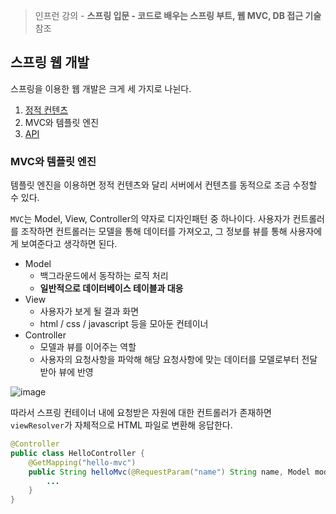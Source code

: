 > 인프런 강의 - **스프링 입문 - 코드로 배우는 스프링 부트, 웹 MVC, DB 접근 기술** 참조

## 스프링 웹 개발
스프링을 이용한 웹 개발은 크게 세 가지로 나뉜다.

1. [정적 컨텐츠](https://github.com/sangm1n/TIL/blob/main/Spring/20210103_static-contents.md)
2. MVC와 템플릿 엔진
3. [API](https://github.com/sangm1n/TIL/blob/main/Spring/20210103_api.md)

### MVC와 템플릿 엔진
템플릿 엔진을 이용하면 정적 컨텐츠와 달리 서버에서 컨텐츠를 동적으로 조금 수정할 수 있다.

`MVC`는 Model, View, Controller의 약자로 디자인패턴 중 하나이다. 사용자가 컨트롤러를 조작하면 컨트롤러는 모델을 통해 데이터를 가져오고, 그 정보를 뷰를 통해 사용자에게 보여준다고 생각하면 된다.

- Model
    - 백그라운드에서 동작하는 로직 처리
    - **일반적으로 데이터베이스 테이블과 대응**
- View
    - 사용자가 보게 될 결과 화면
    - html / css / javascript 등을 모아둔 컨테이너
- Controller
    - 모델과 뷰를 이어주는 역할
    - 사용자의 요청사항을 파악해 해당 요청사항에 맞는 데이터를 모델로부터 전달받아 뷰에 반영

![image](https://user-images.githubusercontent.com/46131688/103477980-19d41880-4e07-11eb-99d4-aa4c8aadc7ed.png)

따라서 스프링 컨테이너 내에 요청받은 자원에 대한 컨트롤러가 존재하면 `viewResolver`가 자체적으로 HTML 파일로 변환해 응답한다.

```java
@Controller
public class HelloController {
    @GetMapping("hello-mvc")
    public String helloMvc(@RequestParam("name") String name, Model model) {
        ...
    }
}
```
